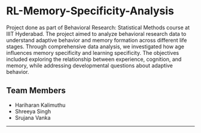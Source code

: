 # RL-Memory-Specificity-Analysis
Project done as part of Behavioral Research: Statistical Methods course at IIIT Hyderabad. The project aimed to analyze behavioral research data to understand adaptive behavior and memory formation across different life stages. Through comprehensive data analysis, we investigated how age influences memory specificity and learning specificity. The objectives included exploring the relationship between experience, cognition, and memory, while addressing developmental questions about adaptive behavior.

## Team Members
- Hariharan Kalimuthu
- Shreeya Singh
- Srujana Vanka
  
--- 
